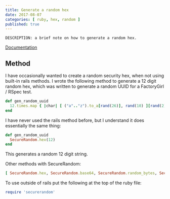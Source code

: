 ```yaml
---
title: Generate a random hex
date: 2017-08-07
categories: [ ruby, hex, random ]
published: true
---
```


    DESCRIPTION: a brief note on how to generate a random hex.

[Documentation](https://ruby-doc.org/stdlib-2.4.0/libdoc/securerandom/rdoc/SecureRandom.html)

## Method

I have occasionally wanted to create a random security hex, when not using built-in rails methods. I wrote the following method to generate a 12 digit random hex, which was written to generate a random UUID for a FactoryGirl / RSpec test.

```rb
def gen_random_uuid
  12.times.map { |char| [ ("a".."z").to_a[rand(26)], rand(10) ][rand(2)]}.join(",").gsub(",","")
end
```

I have never used the rails method before, but I understand it does essentially the same thing:

```rb
def gen_random_uuid
  SecureRandom.hex(12)
end
```

This generates a random 12 digit string.

Other methods with SecureRandom:

```rb
[ SecureRandom.hex, SecureRandom.base64, SecureRandom.random_bytes, SecureRandom.uuid ]
```

To use outside of rails put the following at the top of the ruby file:

```rb
require 'securerandom'
```
